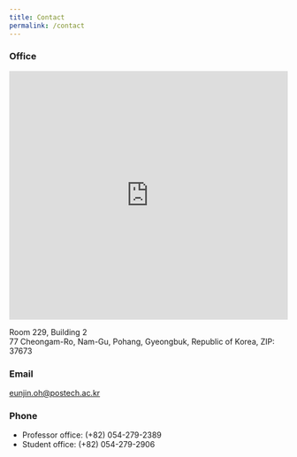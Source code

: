 ```yaml
---
title: Contact
permalink: /contact
---
```


### Office

<!-- Google Maps iframe -->
<iframe src="https://www.google.com/maps/embed?pb=!1m18!1m12!1m3!1d1613.6586630281024!2d129.3208894582641!3d36.01254369502959!2m3!1f0!2f0!3f0!3m2!1i1024!2i768!4f13.1!3m3!1m2!1s0x356701d5bd6bfb23%3A0x471a066a5e57ed04!2z7Y-s7ZWt7IucIO2aqOyekOuPmSDtj6ztla3qs7Xqs7zrjIDtlZnqtZAg7KCcMuqzte2Vmeq0gA!5e0!3m2!1sko!2skr!4v1613192605904!5m2!1sko!2skr" width="100%" height="450" frameborder="0" style="border:0;" allowfullscreen="" aria-hidden="false" tabindex="0"></iframe>

Room 229, Building 2 \
77 Cheongam-Ro, Nam-Gu, Pohang, Gyeongbuk, Republic of Korea, ZIP: 37673

### Email

[eunjin.oh@postech.ac.kr](mailto:eunjinoh@postech.ac.kr)

### Phone

* Professor office: (+82) 054-279-2389
* Student office: (+82) 054-279-2906
